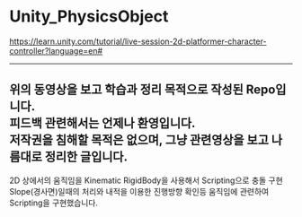 # Unity_PhysicsObject
https://learn.unity.com/tutorial/live-session-2d-platformer-character-controller?language=en#

--------------------------------------------
위의 동영상을 보고 학습과 정리 목적으로 작성된 Repo입니다.   
피드백 관련해서는 언제나 환영입니다.  
저작권을 침해할 목적은 없으며, 그냥 관련영상을 보고 나름대로 정리한 글입니다.
--------------------------------------------

2D 상에서의 움직임을 Kinematic RigidBody을 사용해서 Scripting으로 충돌 구현  
Slope(경사면)일때의 처리와 내적을 이용한 진행방향 확인등 움직임에 관련하여 Scripting을 구현했습니다.
